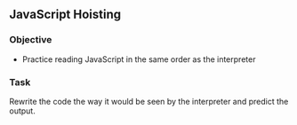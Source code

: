 ## JavaScript Hoisting

### Objective
- Practice reading JavaScript in the same order as the interpreter

### Task
Rewrite the code the way it would be seen by the interpreter and predict the output.